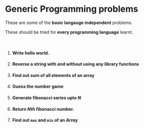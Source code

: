 # Generic Programming problems

These are some of the **basic langauge independent**  problems.

These should be tried for **every programming language** learnt. 

<br>

1. #### Write hello world.


2. #### Reverse a string with and without using any library functions


3. #### Find out sum of all elements of an array


4. #### Guess the number game


5. #### Generate fibonacci series upto *N*


6. #### Return *Nth* fibonacci number.


7. #### Find out `max` and `min` of an *Array*





